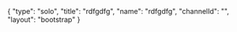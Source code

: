 {
    "type": "solo",
    "title": "rdfgdfg",
    "name": "rdfgdfg",
    "channelId": "",
    "layout": "bootstrap"
}